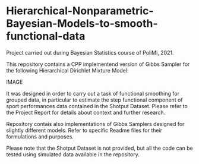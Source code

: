 # Hierarchical-Nonparametric-Bayesian-Models-to-smooth-functional-data
Project carried out during Bayesian Statistics course of PoliMi, 2021.

This repository contains a CPP implementend version of Gibbs Sampler for the following Hierarchical Dirichlet Mixture Model:






IMAGE










It was designed in order to carry out a task of functional smoothing for grouped data, in particular to estimate the step functional component of sport performances 
data contained in the Shotput Dataset. Please refer to the Project Report for details about context and further research.

Repository contais also implementations of Gibbs Samplers designed for slightly different models. Refer to specific Readme files for their formulations and purposes.

Please note that the Shotput Dataset is not provided, but all the code can be tested using simulated data available in the repository.






